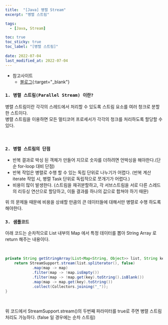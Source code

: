 ```yaml
---
title:  "[Java] 병렬 Stream"
excerpt: "병렬 스트림"

tags:
  - [Java, Stream]

toc: true
toc_sticky: true
toc_label: "[병렬 스트림]"
 
date: 2022-07-04
last_modified_at: 2022-07-04
---
```


- 참고사이트
  - [블로그](https://velog.io/@seungmoo/Java-Stream-%EB%B3%91%EB%A0%AC-%EC%B2%98%EB%A6%AC-2-%EB%B0%98%EB%B3%B5%EB%AC%B8-vs-%EC%88%9C%EC%B0%A8%EC%8A%A4%ED%8A%B8%EB%A6%BC-vs-%EB%B3%91%EB%A0%AC%EC%8A%A4%ED%8A%B8%EB%A6%BC-IntelliJ-Plugin%EC%9C%BC%EB%A1%9C-%EC%84%B1%EB%8A%A5-%EA%B3%84%EC%82%B0%EB%B9%84%EA%B5%90-%ED%95%98%EA%B8%B0){:target="_blank"}


### ``1. 병렬 스트림(Parallel Stream) 이란?``

병렬 스트림이란 각각의 스레드에서 처리할 수 있도록 스트림 요소를 여러 청크로 분할한 스트이다. <br>
병렬 스트림을 이용하면 모든 멀티코어 프로세서가 각각의 청크를 처리하도록 할당할 수 있다.


<br>

### ``2. 병렬 스트림의 단점``

- 반복 결과로 박싱 된 객체가 만들어 지므로 숫자를 더하려면 언박싱을 해야한다.(단순 for-loop 대비 단점)
- 반복 작업은 병렬로 수행 할 수 있는 독립 단위로 나누기가 어렵다. (반복 계산 iterate 작업 시, 병렬 Task 단위로 독립적으로 쪼개기가 어렵다.)
- 비용이 많이 발생한다. (스트림을 재귀분할하고, 각 서브스트림을 서로 다른 스레드의 리듀싱 연산으로 할당하고, 이들 결과를 하나의 값으로 합쳐야 하기 때문)


위 의 문제들 때문에 비용을 상쇄할 만큼의 큰 데이터들에 대해서만 병렬로 수행 하도록 해야한다.


### ``3. 샘플코드 ``

아래 코드는 순차적으로 List 내부의 Map 에서 특정 데이터를 뽑아 String Array 로 return 해주는 내용이다. 

<br>

```java
private String getStringArray(List<Map<String, Object>> list, String key) {
	return StreamSupport.stream(list.spliterator(), false)
			.map(map -> map)
			.filter(map -> !map.isEmpty())
			.filter(map -> !map.get(key).toString().isBlank())
			.map(map -> map.get(key).toString())
			.collect(Collectors.joining("_"));
}
```

<br>

위 코드에서 StreamSupport.stream()의 두번째 파라미터를 true로 주면 병렬 스트림 처리도 가능하다. (false 일 경우에는 순차 스트림)
